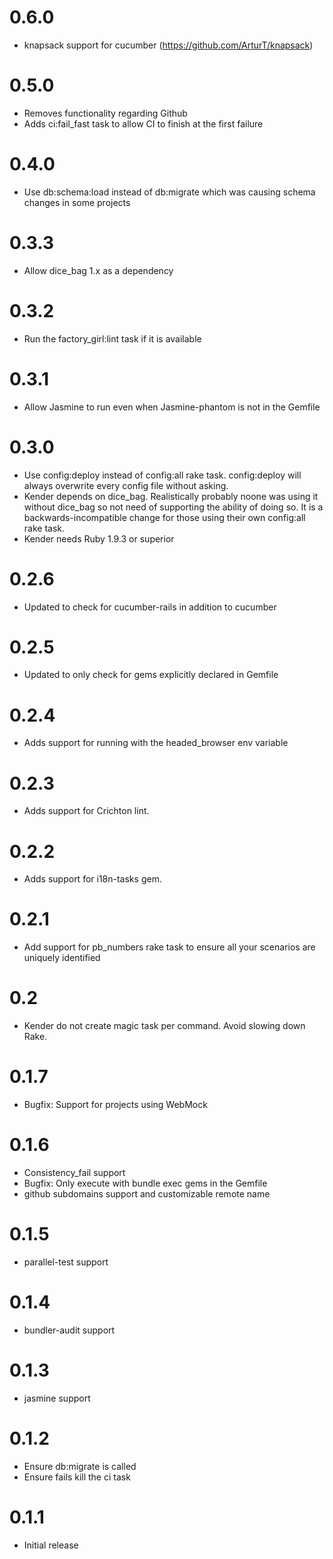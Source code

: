 # 0.6.0
* knapsack support for cucumber (https://github.com/ArturT/knapsack)

# 0.5.0
* Removes functionality regarding Github
* Adds ci:fail_fast task to allow CI to finish at the first failure

# 0.4.0
* Use db:schema:load instead of db:migrate which was causing schema changes in some projects

# 0.3.3
* Allow dice_bag 1.x as a dependency

# 0.3.2
* Run the factory_girl:lint task if it is available

# 0.3.1
* Allow Jasmine to run even when Jasmine-phantom is not in the Gemfile

# 0.3.0
* Use config:deploy instead of config:all rake task.
  config:deploy will always overwrite every config file without asking.
* Kender depends on dice_bag. Realistically probably noone was using it
  without dice_bag so not need of supporting the ability of doing so.
  It is a backwards-incompatible change for those using their own
config:all rake task.
* Kender needs Ruby 1.9.3 or superior

# 0.2.6
* Updated to check for cucumber-rails in addition to cucumber

# 0.2.5
* Updated to only check for gems explicitly declared in Gemfile

# 0.2.4
* Adds support for running with the headed_browser env variable

# 0.2.3
* Adds support for Crichton lint.

# 0.2.2
* Adds support for i18n-tasks gem.

# 0.2.1
* Add support for pb_numbers rake task to ensure all your scenarios are uniquely identified

# 0.2
* Kender do not create magic task per command. Avoid slowing down Rake.

# 0.1.7
* Bugfix: Support for projects using WebMock

# 0.1.6
* Consistency_fail support
* Bugfix: Only execute with bundle exec gems in the Gemfile
* github subdomains support and customizable remote name

# 0.1.5
* parallel-test support

# 0.1.4
* bundler-audit support

# 0.1.3
* jasmine support

# 0.1.2
* Ensure db:migrate is called
* Ensure fails kill the ci task

# 0.1.1
* Initial release
